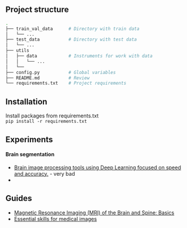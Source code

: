 ## Project structure

```bash
.
├── train_val_data      # Directory with train data
│   └── ...
├── test_data           # Directory with test data
│   └── ...
├── utils
│   ├── data            # Instruments for work with data
│   │   └── ...
│   └──
├── config.py           # Global variables
├── README.md           # Review
└── requirements.txt    # Project requirements
```

## Installation
Install packages from requirements.txt \
`pip install -r requirements.txt`

## Experiments
#### Brain segmentation
- [Brain image processing tools using Deep Learning focused on speed and accuracy.](https://github.com/iitzco/deepbrain) -
very bad
- 

## Guides

- [Magnetic Resonance Imaging (MRI) of the Brain and Spine: Basics](http://casemed.case.edu/clerkships/neurology/web%20neurorad/mri%20basics.htm)
- [Essential skills for medical images](https://github.com/tueimage/essential-skills/blob/master/medical-images.md#plotting-3d-image-files)
